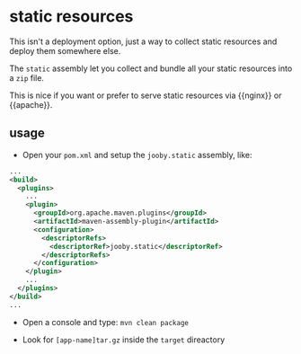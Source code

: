 # static resources

This isn't a deployment option, just a way to collect static resources and deploy them somewhere else.

The ```static``` assembly let you collect and bundle all your static resources into a ```zip``` file.

This is nice if you want or prefer to serve static resources via {{nginx}} or {{apache}}.

## usage

* Open your ```pom.xml``` and setup the ```jooby.static``` assembly, like:

```xml
...
<build>
  <plugins>
    ...
    <plugin>
      <groupId>org.apache.maven.plugins</groupId>
      <artifactId>maven-assembly-plugin</artifactId>
      <configuration>
        <descriptorRefs>
          <descriptorRef>jooby.static</descriptorRef>
        </descriptorRefs>
      </configuration>
    </plugin>
    ...
  </plugins>
</build>
...
```

* Open a console and type: ```mvn clean package```

* Look for ```[app-name]tar.gz``` inside the ```target``` direactory
